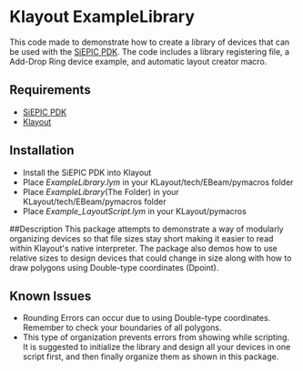 # Klayout ExampleLibrary

This code made to demonstrate how to create a library of devices that can be used with the [SiEPIC PDK](https://github.com/lukasc-ubc/SiEPIC_EBeam_PDK/). The code includes a library registering file, a Add-Drop Ring device example, and automatic layout creator macro.

## Requirements
- [SiEPIC PDK](https://github.com/lukasc-ubc/SiEPIC_EBeam_PDK)
- [Klayout](https://www.klayout.de/)

## Installation
- Install the SiEPIC PDK into Klayout
- Place *ExampleLibrary.lym* in your KLayout/tech/EBeam/pymacros folder
- Place *ExampleLibrary*(The Folder) in your KLayout/tech/EBeam/pymacros folder
- Place *Example_LayoutScript.lym* in your KLayout/pymacros

##Description
This package attempts to demonstrate a way of modularly organizing devices so that file sizes stay short making it easier to read within Klayout's native interpreter.
The package also demos how to use relative sizes to design devices that could change in size along with how to draw polygons using Double-type coordinates (Dpoint).

## Known Issues
- Rounding Errors can occur due to using Double-type coordinates. Remember to check your boundaries of all polygons.
- This type of organization prevents errors from showing while scripting. It is suggested to initialize the library and design all your devices in one script first, and then finally organize them as shown in this package.
